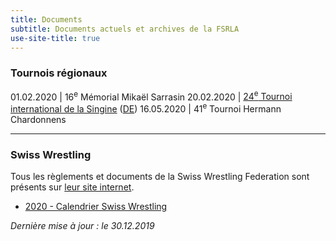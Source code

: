 ```yaml
---
title: Documents
subtitle: Documents actuels et archives de la FSRLA
use-site-title: true
---
```


### Tournois régionaux

01.02.2020 | 16<sup>e</sup> Mémorial Mikaël Sarrasin
20.02.2020 | [24<sup>e</sup> Tournoi international de la Singine](/docs/2020/2020-02-22-sense-fr.pdf) ([DE](/docs/2020/2020-02-22-sense-de.pdf))
16.05.2020 | 41<sup>e</sup> Tournoi Hermann Chardonnens

* * *

### Swiss Wrestling

Tous les règlements et documents de la Swiss Wrestling Federation sont présents sur [leur site internet](https://swisswrestling.ch/manual_fr).

- [2020 - Calendrier Swiss Wrestling](https://swisswrestling.ch/manual_fr?ceSwfeManual[french]=/srv/www/chroot/site05/web/public/fileadmin/SWFE/ManuelF/00%20Programme%20annuel/00.02%20Programme%20annuel-Swiss%20Wrestling%202020-03.12.2019.pdf)

_Dernière mise à jour : le 30.12.2019_
